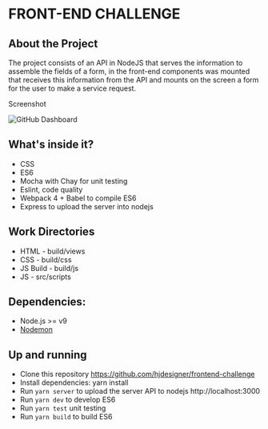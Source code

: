 # FRONT-END CHALLENGE

## About the Project

The project consists of an API in NodeJS that serves the information to assemble the fields of a form, in the front-end components was mounted that receives this information from the API and mounts on the screen a form for the user to make a service request.

Screenshot

![GitHub Dashboard](https://henriquemelanda.com.br/assests/img/capa-get.png)

## What's inside it?
* CSS
* ES6 
* Mocha with Chay for unit testing
* Eslint, code quality
* Webpack 4 + Babel to compile ES6
* Express to upload the server into nodejs

## Work Directories

* HTML - build/views
* CSS - build/css
* JS Build - build/js
* JS - src/scripts

## Dependencies:

* Node.js >= v9
* [Nodemon](https://nodemon.io/)

## Up and running

* Clone this repository https://github.com/hjdesigner/frontend-challenge
* Install dependencies: yarn install
* Run `yarn server` to upload the server API to nodejs http://localhost:3000
* Run `yarn dev` to develop ES6
* Run `yarn test` unit testing
* Run `yarn build` to build ES6